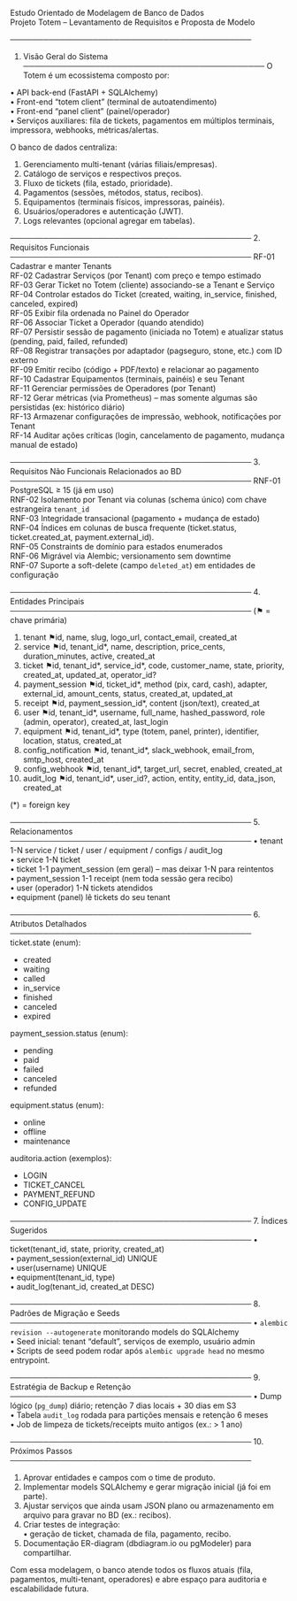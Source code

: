 Estudo Orientado de Modelagem de Banco de Dados  
Projeto Totem – Levantamento de Requisitos e Proposta de Modelo

────────────────────────────────────────────
1. Visão Geral do Sistema
────────────────────────────────────────────
O Totem é um ecossistema composto por:

• API back-end (FastAPI + SQLAlchemy)  
• Front-end “totem client” (terminal de autoatendimento)  
• Front-end “panel client” (painel/operador)  
• Serviços auxiliares: fila de tickets, pagamentos em múltiplos terminais, impressora, webhooks, métricas/alertas.

O banco de dados centraliza:
1. Gerenciamento multi-tenant (várias filiais/empresas).  
2. Catálogo de serviços e respectivos preços.  
3. Fluxo de tickets (fila, estado, prioridade).  
4. Pagamentos (sessões, métodos, status, recibos).  
5. Equipamentos (terminais físicos, impressoras, painéis).  
6. Usuários/operadores e autenticação (JWT).  
7. Logs relevantes (opcional agregar em tabelas).

────────────────────────────────────────────
2. Requisitos Funcionais
────────────────────────────────────────────
RF-01  Cadastrar e manter Tenants  
RF-02  Cadastrar Serviços (por Tenant) com preço e tempo estimado  
RF-03  Gerar Ticket no Totem (cliente) associando-se a Tenant e Serviço  
RF-04  Controlar estados do Ticket (created, waiting, in_service, finished, canceled, expired)  
RF-05  Exibir fila ordenada no Painel do Operador  
RF-06  Associar Ticket a Operador (quando atendido)  
RF-07  Persistir sessão de pagamento (iniciada no Totem) e atualizar status (pending, paid, failed, refunded)  
RF-08  Registrar transações por adaptador (pagseguro, stone, etc.) com ID externo  
RF-09  Emitir recibo (código + PDF/texto) e relacionar ao pagamento  
RF-10  Cadastrar Equipamentos (terminais, painéis) e seu Tenant  
RF-11  Gerenciar permissões de Operadores (por Tenant)  
RF-12  Gerar métricas (via Prometheus) – mas somente algumas são persistidas (ex: histórico diário)  
RF-13  Armazenar configurações de impressão, webhook, notificações por Tenant  
RF-14  Auditar ações críticas (login, cancelamento de pagamento, mudança manual de estado)

────────────────────────────────────────────
3. Requisitos Não Funcionais Relacionados ao BD
────────────────────────────────────────────
RNF-01  PostgreSQL ≥ 15 (já em uso)  
RNF-02  Isolamento por Tenant via colunas (schema único) com chave estrangeira `tenant_id`  
RNF-03  Integridade transacional (pagamento + mudança de estado)  
RNF-04  Índices em colunas de busca frequente (ticket.status, ticket.created_at, payment.external_id).  
RNF-05  Constraints de domínio para estados enumerados  
RNF-06  Migrável via Alembic; versionamento sem downtime  
RNF-07  Suporte a soft-delete (campo `deleted_at`) em entidades de configuração

────────────────────────────────────────────
4. Entidades Principais
────────────────────────────────────────────
(⚑ = chave primária)

1. tenant ⚑id, name, slug, logo_url, contact_email, created_at  
2. service ⚑id, tenant_id*, name, description, price_cents, duration_minutes, active, created_at  
3. ticket ⚑id, tenant_id*, service_id*, code, customer_name, state, priority, created_at, updated_at, operator_id?  
4. payment_session ⚑id, ticket_id*, method (pix, card, cash), adapter, external_id, amount_cents, status, created_at, updated_at  
5. receipt ⚑id, payment_session_id*, content (json/text), created_at  
6. user ⚑id, tenant_id*, username, full_name, hashed_password, role (admin, operator), created_at, last_login  
7. equipment ⚑id, tenant_id*, type (totem, panel, printer), identifier, location, status, created_at  
8. config_notification ⚑id, tenant_id*, slack_webhook, email_from, smtp_host, created_at  
9. config_webhook ⚑id, tenant_id*, target_url, secret, enabled, created_at  
10. audit_log ⚑id, tenant_id*, user_id?, action, entity, entity_id, data_json, created_at

(*) = foreign key

────────────────────────────────────────────
5. Relacionamentos
────────────────────────────────────────────
• tenant 1-N service / ticket / user / equipment / configs / audit_log  
• service 1-N ticket  
• ticket 1-1 payment_session (em geral) – mas deixar 1-N para reintentos  
• payment_session 1-1 receipt (nem toda sessão gera recibo)  
• user (operador) 1-N tickets atendidos  
• equipment (panel) lê tickets do seu tenant

────────────────────────────────────────────
6. Atributos Detalhados
────────────────────────────────────────────
ticket.state (enum):
- created  
- waiting  
- called  
- in_service  
- finished  
- canceled  
- expired

payment_session.status (enum):
- pending  
- paid  
- failed  
- canceled  
- refunded

equipment.status (enum):
- online  
- offline  
- maintenance

auditoria.action (exemplos):
- LOGIN  
- TICKET_CANCEL  
- PAYMENT_REFUND  
- CONFIG_UPDATE

────────────────────────────────────────────
7. Índices Sugeridos
────────────────────────────────────────────
• ticket(tenant_id, state, priority, created_at)  
• payment_session(external_id) UNIQUE  
• user(username) UNIQUE  
• equipment(tenant_id, type)  
• audit_log(tenant_id, created_at DESC)

────────────────────────────────────────────
8. Padrões de Migração e Seeds
────────────────────────────────────────────
• `alembic revision --autogenerate` monitorando models do SQLAlchemy  
• Seed inicial: tenant “default”, serviços de exemplo, usuário admin  
• Scripts de seed podem rodar após `alembic upgrade head` no mesmo entrypoint.

────────────────────────────────────────────
9. Estratégia de Backup e Retenção
────────────────────────────────────────────
• Dump lógico (`pg_dump`) diário; retenção 7 dias locais + 30 dias em S3  
• Tabela `audit_log` rodada para partições mensais e retenção 6 meses  
• Job de limpeza de tickets/receipts muito antigos (ex.: > 1 ano)

────────────────────────────────────────────
10. Próximos Passos
────────────────────────────────────────────
1. Aprovar entidades e campos com o time de produto.  
2. Implementar models SQLAlchemy e gerar migração inicial (já foi em parte).  
3. Ajustar serviços que ainda usam JSON plano ou armazenamento em arquivo para gravar no BD (ex.: recibos).  
4. Criar testes de integração:  
   • geração de ticket, chamada de fila, pagamento, recibo.  
5. Documentação ER-diagram (dbdiagram.io ou pgModeler) para compartilhar.

Com essa modelagem, o banco atende todos os fluxos atuais (fila, pagamentos, multi-tenant, operadores) e abre espaço para auditoria e escalabilidade futura.